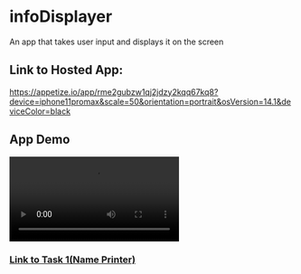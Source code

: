 # infoDisplayer

An app that takes user input and displays it on the screen

## Link to Hosted App:
https://appetize.io/app/rme2gubzw1qj2jdzy2kqq67kq8?device=iphone11promax&scale=50&orientation=portrait&osVersion=14.1&deviceColor=black

## App Demo
![Demo](https://github.com/ucwealth/infoDisplayer/blob/main/Screen%20Recording%202021-08-20%20at%2013.07.50.mov)

### [Link to Task 1(Name Printer)](https://github.com/ucwealth/namePrinter)

